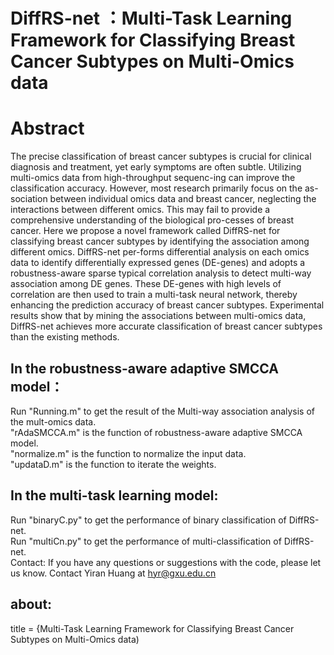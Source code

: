 # DiffRS-net ：Multi-Task Learning Framework for Classifying Breast Cancer Subtypes on Multi-Omics data
# Abstract
The precise classification of breast cancer subtypes is crucial for clinical diagnosis and treatment, yet early symptoms are often subtle. Utilizing multi-omics data from high-throughput sequenc-ing can improve the classification accuracy. However, most research primarily focus on the as-sociation between individual omics data and breast cancer, neglecting the interactions between different omics. This may fail to provide a comprehensive understanding of the biological pro-cesses of breast cancer. Here we propose a novel framework called DiffRS-net for classifying breast cancer subtypes by identifying the association among different omics. DiffRS-net per-forms differential analysis on each omics data to identify differentially expressed genes (DE-genes) and adopts a robustness-aware sparse typical correlation analysis to detect multi-way association among DE genes. These DE-genes with high levels of correlation are then used to train a multi-task neural network, thereby enhancing the prediction accuracy of breast cancer subtypes. Experimental results show that by mining the associations between multi-omics data, DiffRS-net achieves more accurate classification of breast cancer subtypes than the existing methods.

## In the robustness-aware adaptive SMCCA model：
  Run "Running.m" to get the result of the Multi-way association analysis of the mult-omics data.
  <br>"rAdaSMCCA.m" is the function of robustness-aware adaptive SMCCA model.
  <br>"normalize.m" is the function to normalize the input data.
  <br>"updataD.m" is the function to iterate the weights.
## In the multi-task learning model:
  Run "binaryC.py" to get the performance of binary classification of DiffRS-net.
  <br>Run "multiCn.py" to get the performance of multi-classification of DiffRS-net.
  <br> Contact: If you have any questions or suggestions with the code, please let us know. Contact Yiran Huang at hyr@gxu.edu.cn
## about:
title = {Multi-Task Learning Framework for Classifying Breast Cancer Subtypes on Multi-Omics data)
<br>  
